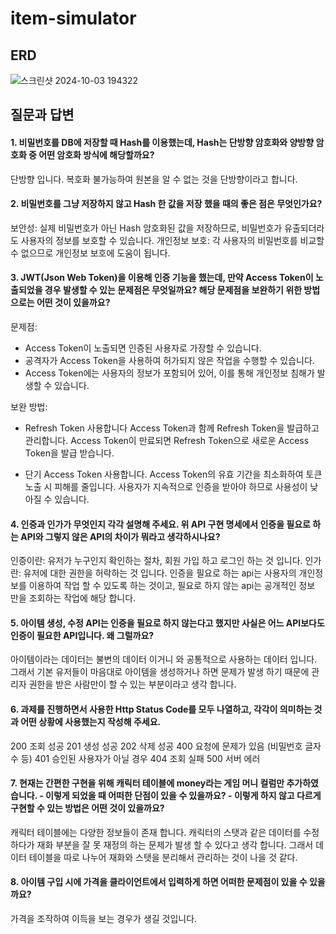 # item-simulator

## ERD

![스크린샷 2024-10-03 194322](https://github.com/user-attachments/assets/01ed772c-d4c3-40b8-895e-0182fde04abc)


## 질문과 답변

#### 1. 비밀번호를 DB에 저장할 때 Hash를 이용했는데, Hash는 단방향 암호화와 양방향 암호화 중 어떤 암호화 방식에 해당할까요?

단방향 입니다. 복호화 불가능하여 원본을 알 수 없는 것을 단방향이라고 합니다.

#### 2. 비밀번호를 그냥 저장하지 않고 Hash 한 값을 저장 했을 때의 좋은 점은 무엇인가요?

보안성: 실제 비밀번호가 아닌 Hash 암호화된 값을 저장하므로, 비밀번호가 유출되더라도 사용자의 정보를 보호할 수 있습니다.
개인정보 보호: 각 사용자의 비밀번호를 비교할 수 없으므로 개인정보 보호에 도움이 됩니다.

#### 3. JWT(Json Web Token)을 이용해 인증 기능을 했는데, 만약 Access Token이 노출되었을 경우 발생할 수 있는 문제점은 무엇일까요? 해당 문제점을 보완하기 위한 방법으로는 어떤 것이 있을까요?

문제점:

- Access Token이 노출되면 인증된 사용자로 가장할 수 있습니다.
- 공격자가 Access Token을 사용하여 허가되지 않은 작업을 수행할 수 있습니다.
- Access Token에는 사용자의 정보가 포함되어 있어, 이를 통해 개인정보 침해가 발생할 수 있습니다.

보완 방법:

- Refresh Token 사용합니다
  Access Token과 함께 Refresh Token을 발급하고 관리합니다. Access Token이 만료되면 Refresh Token으로 새로운 Access Token을 발급 받습니다.

- 단기 Access Token 사용합니다.
  Access Token의 유효 기간을 최소화하여 토큰 노출 시 피해를 줄입니다.
  사용자가 지속적으로 인증을 받아야 하므로 사용성이 낮아질 수 있습니다.

#### 4. 인증과 인가가 무엇인지 각각 설명해 주세요. 위 API 구현 명세에서 인증을 필요로 하는 API와 그렇지 않은 API의 차이가 뭐라고 생각하시나요?

인증이란: 유저가 누구인지 확인하는 절차, 회원 가입 하고 로그인 하는 것 입니다.
인가란: 유저에 대한 권한을 허락하는 것 입니다.
인증을 필요로 하는 api는 사용자의 개인정보를 이용하여 작업 할 수 있도록 하는 것이고,
필요로 하지 않는 api는 공개적인 정보 만을 조회하는 작업에 해당 합니다.

#### 5. 아이템 생성, 수정 API는 인증을 필요로 하지 않는다고 했지만 사실은 어느 API보다도 인증이 필요한 API입니다. 왜 그럴까요?

아이템이라는 데이터는 불변의 데이터 이거니 와 공통적으로 사용하는 데이터 입니다. 그래서 기본 유저들이 마음대로 아이템을 생성하거나 하면 문제가 발생 하기 때문에 관리자 권한을 받은 사람만이 할 수 있는 부분이라고 생각 합니다.

#### 6. 과제를 진행하면서 사용한 Http Status Code를 모두 나열하고, 각각이 의미하는 것과 어떤 상황에 사용했는지 작성해 주세요.

200 조회 성공
201 생성 성공
202 삭제 성공
400 요청에 문제가 있음 (비밀번호 글자 수 등)
401 승인된 사용자가 아닐 경우
404 조회 실패
500 서버 에러

#### 7. 현재는 간편한 구현을 위해 캐릭터 테이블에 money라는 게임 머니 컬럼만 추가하였습니다. - 이렇게 되었을 때 어떠한 단점이 있을 수 있을까요? - 이렇게 하지 않고 다르게 구현할 수 있는 방법은 어떤 것이 있을까요?

캐릭터 테이블에는 다양한 정보들이 존재 합니다. 캐릭터의 스탯과 같은 데이터를 수정하다가 재화 부분을 잘 못 재정의 하는 문제가 발생 할 수 있다고 생각 합니다. 그래서 데이터 테이블을 따로 나누어 재화와 스탯을 분리해서 관리하는 것이 나을 것 같다.

#### 8. 아이템 구입 시에 가격을 클라이언트에서 입력하게 하면 어떠한 문제점이 있을 수 있을까요?

가격을 조작하여 이득을 보는 경우가 생길 것입니다.
